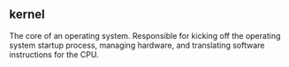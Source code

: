 ## kernel
The core of an operating system. Responsible for kicking off the operating system startup process, managing hardware, and translating software instructions for the CPU.
